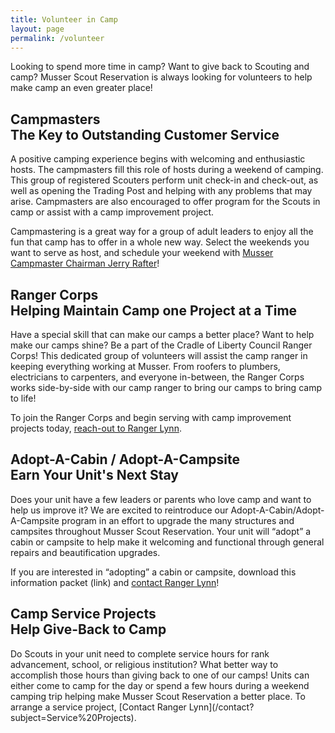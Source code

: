 ```yaml
---
title: Volunteer in Camp
layout: page
permalink: /volunteer
---
```


Looking to spend more time in camp? Want to give back to Scouting and camp? Musser Scout Reservation is always looking for volunteers to help make camp an even greater place!

<h2>Campmasters <div class="h5">The Key to Outstanding Customer Service</div></h2>
A positive camping experience begins with welcoming and enthusiastic hosts. The campmasters fill this role of hosts during a weekend of camping. This group of registered Scouters perform unit check-in and check-out, as well as opening the Trading Post and helping with any problems that may arise. Campmasters are also encouraged to offer program for the Scouts in camp or assist with a camp improvement project.

Campmastering is a great way for a group of adult leaders to enjoy all the fun that camp has to offer in a whole new way. Select the weekends you want to serve as host, and schedule your weekend with [Musser Campmaster Chairman Jerry Rafter](/contact?subject=Campmaster)!

<h2>Ranger Corps<div class="h5">Helping Maintain Camp one Project at a Time</div></h2>
Have a special skill that can make our camps a better place? Want to help make our camps shine? Be a part of the Cradle of Liberty Council Ranger Corps! This dedicated group of volunteers will assist the camp ranger in keeping everything working at Musser. From roofers to plumbers, electricians to carpenters, and everyone in-between, the Ranger Corps works side-by-side with our camp ranger to bring our camps to bring camp to life!

To join the Ranger Corps and begin serving with camp improvement projects today, [reach-out to Ranger Lynn](/contact?subject=RangerCorps).

<h2>Adopt-A-Cabin / Adopt-A-Campsite <div class="h5">Earn Your Unit's Next Stay</div></h2>
Does your unit have a few leaders or parents who love camp and want to help us improve it? We are excited to reintroduce our Adopt-A-Cabin/Adopt-A-Campsite program in an effort to upgrade the many structures and campsites throughout Musser Scout Reservation. Your unit will “adopt” a cabin or campsite to help make it welcoming and functional through general repairs and beautification upgrades. 

If you are interested in “adopting” a cabin or campsite, download this information packet (link) and [contact Ranger Lynn](contact?subject=Adopt-A-Cabin)!

<h2>Camp Service Projects <div class="h5">Help Give-Back to Camp</div></h2>
Do Scouts in your unit need to complete service hours for rank advancement, school, or religious institution? What better way to accomplish those hours than giving back to one of our camps! Units can either come to camp for the day or spend a few hours during a weekend camping trip helping make Musser Scout Reservation a better place. To arrange a service project, [Contact Ranger Lynn](/contact?subject=Service%20Projects).
